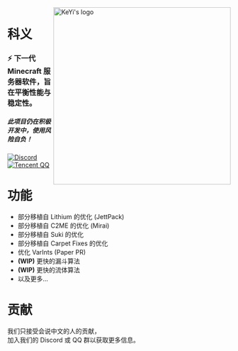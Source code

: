 <img src="https://user-images.githubusercontent.com/83630775/196994084-2c53ac23-f4be-4b90-b6fc-1b0ba65ea1b8.png" alt="KeYi's logo" align="right" width="400">
<div align="left">
  <h1>科义</h1>
  <h3>⚡ 下一代 Minecraft 服务器软件，旨在平衡性能与稳定性。</h3>
  <h5>此项目仍在积极开发中，使用风险自负！</h5>

[![Discord](https://img.shields.io/discord/1030133252134027304?color=%235865f2&label=Discord&logo=discord&logoColor=white&style=for-the-badge)](https://discord.gg/Sm2NsY5dpV)
[![Tencent QQ](https://img.shields.io/badge/Tencent%23QQ-%2312B7F5?style=for-the-badge&logo=tencentqq&logoColor=white)](https://jq.qq.com/?_wv=1027&k=i2MG7npf)
</div>

# 功能

- 部分移植自 Lithium 的优化 (JettPack)
- 部分移植自 C2ME 的优化 (Mirai)
- 部分移植自 Suki 的优化
- 部分移植自 Carpet Fixes 的优化
- 优化 VarInts (Paper PR)
- **(WIP)** 更快的漏斗算法
- **(WIP)** 更快的流体算法
- 以及更多...

# 贡献

我们只接受会说中文的人的贡献，<br>
加入我们的 Discord 或 QQ 群以获取更多信息。
